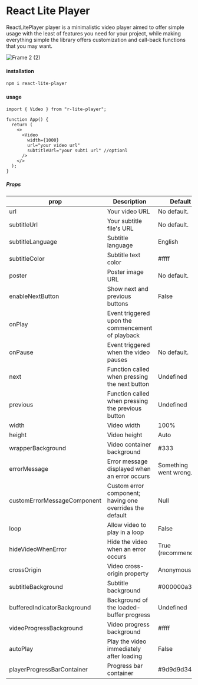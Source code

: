 <h1>React Lite Player</h1>

ReactLitePlayer player is a minimalistic video player aimed to offer simple usage with the least of features you need for your project, while making everything simple the library offers customization and call-back functions that you may want.


![Frame 2 (2)](https://github.com/DjibrilM/React-Lite-Player/assets/82331014/53b8c35f-b3d1-4df7-b5fa-82a25e3b08bb)



<h4>installation</h4>

```ts
npm i react-lite-player
```

#### usage

```tsx
import { Video } from "r-lite-player";

function App() {
  return (
    <>
      <Video
        width={1000}
        url="your video url"
        subtitleUrl="your subti url" //optionl
      />
    </>
  );
}
```

##### Props

| prop | Description | Default |
|------|-------------|---------|
| url | Your video URL | No default. |
| subtitleUrl | Your subtitle file's URL | No default. |
| subtitleLanguage | Subtitle language | English |
| subtitleColor | Subtitle text color | #ffff |
| poster | Poster image URL | No default. |
| enableNextButton | Show next and previous buttons | False |
| onPlay | Event triggered upon the commencement of playback |  |
| onPause | Event triggered when the video pauses | No default. |
| next | Function called when pressing the next button | Undefined |
| previous | Function called when pressing the previous button | Undefined |
| width | Video width | 100% |
| height | Video height | Auto |
| wrapperBackground | Video container background | #333 |
| errorMessage | Error message displayed when an error occurs | Something went wrong. |
| customErrorMessageComponent | Custom error component; having one overrides the default | Null |
| loop | Allow video to play in a loop | False |
| hideVideoWhenError | Hide the video when an error occurs | True (recommended) |
| crossOrigin | Video cross-origin property | Anonymous |
| subtitleBackground | Subtitle background | #000000a3 |
| bufferedIndicatorBackground | Background of the loaded-buffer progress | Undefined |
| videoProgressBackground | Video progress background | #ffff |
| autoPlay | Play the video immediately after loading | False |
| playerProgressBarContainer | Progress bar container | #9d9d9d34 |

